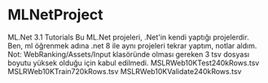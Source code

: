 # MLNetProject
 ML.Net 3.1 Tutorials
Bu ML.Net projeleri, .Net'in kendi yaptığı projelerdir. Ben, ml öğrenmek adına .net 8 ile aynı projeleri tekrar yaptım, notlar aldım.
Not: WebRanking/Assets/Input klasöründe olması gereken 3 tsv dosyası boyutu yüksek olduğu için kabul edilmedi.
MSLRWeb10KTest240kRows.tsv
MSLRWeb10KTrain720kRows.tsv
MSLRWeb10KValidate240kRows.tsv
